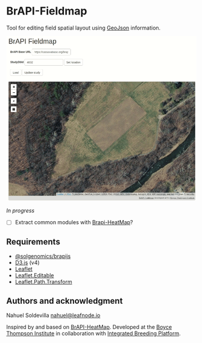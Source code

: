 # BrAPI-Fieldmap

Tool for editing field spatial layout using [GeoJson] information. 

![example demo](images/preview.gif)

_In progress_

- [ ] Extract common modules with [Brapi-HeatMap]?

## Requirements
- [@solgenomics/brapijs](https://github.com/solgenomics/BrAPI.js)
- [D3.js](https://github.com/d3/d3) (v4)
- [Leaflet]
- [Leaflet.Editable]
- [Leaflet.Path.Transform]

## Authors and acknowledgment
Nahuel Soldevilla <nahuel@leafnode.io>

Inspired by and based on [BrAPI-HeatMap]. 
Developed at the [Boyce Thompson Institute] in collaboration with [Integrated Breeding Platform].

[GeoJson]: https://geojson.org/
[BrAPI-HeatMap]: https://github.com/solgenomics/BrAPI-HeatMap
[Leaflet.Editable]: https://github.com/Leaflet/Leaflet.Editable
[Leaflet]: https://leafletjs.com/
[Leaflet.Path.Transform]: https://github.com/w8r/Leaflet.Path.Transform
[Boyce Thompson Institute]: https://btiscience.org/
[Integrated Breeding Platform]: https://integratedbreeding.net/
